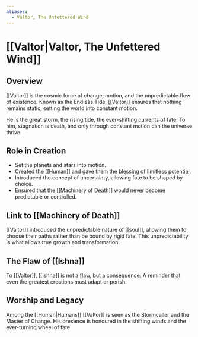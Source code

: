 ```yaml
---
aliases:
  - Valtor, The Unfettered Wind
---
```

# [[Valtor|Valtor, The Unfettered Wind]]

## Overview
[[Valtor]] is the cosmic force of change, motion, and the unpredictable flow of existence. Known as the Endless Tide, [[Valtor]] ensures that nothing remains static, setting the world into constant motion.

He is the great storm, the rising tide, the ever-shifting currents of fate. To him, stagnation is death, and only through constant motion can the universe thrive.

## Role in Creation
- Set the planets and stars into motion.
- Created the [[Human]] and gave them the blessing of limitless potential.
- Introduced the concept of uncertainty, allowing fate to be shaped by choice.
- Ensured that the [[Machinery of Death]] would never become predictable or controlled.

## Link to [[Machinery of Death]]
[[Valtor]] introduced the unpredictable nature of [[soul]], allowing them to choose their paths rather than be bound by rigid fate. This unpredictability is what allows true growth and transformation.

## The Flaw of [[Ishna]]
To [[Valtor]], [[Ishna]] is not a flaw, but a consequence. A reminder that even the greatest creations must adapt or perish.

## Worship and Legacy
Among the [[Human|Humans]] [[Valtor]] is seen as the Stormcaller and the Master of Change. His presence is honoured in the shifting winds and the ever-turning wheel of fate.
